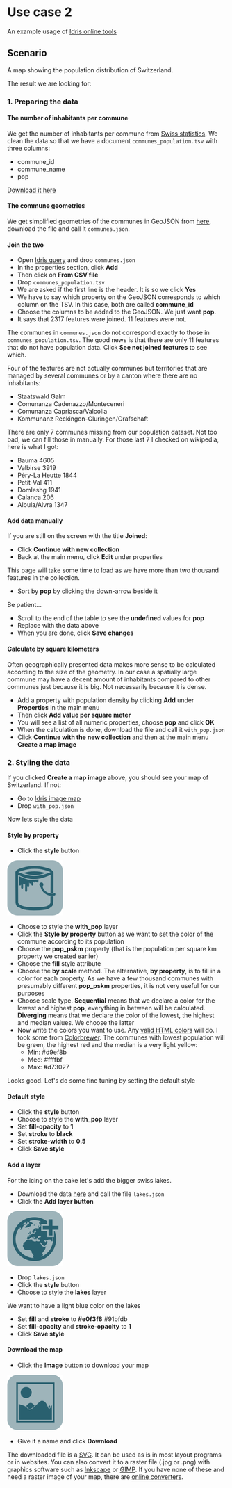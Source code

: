 # Use case 2

An example usage of [Idris online tools](http://www.idris-maps.com)

## Scenario

A map showing the population distribution of Switzerland. 

The result we are looking for:

### 1. Preparing the data

#### The number of inhabitants per commune

We get the number of inhabitants per commune from [Swiss statistics](http://www.bfs.admin.ch/bfs/portal/fr/index/themen/01/02/blank/key/raeumliche_verteilung/kantone__gemeinden.Document.67224.xls). We clean the data so that we have a document ```communes_population.tsv``` with three columns:

* commune_id
* commune_name
* pop

[Download it here]()

#### The commune geometries

We get simplified geometries of the communes in GeoJSON from [here](https://raw.githubusercontent.com/idris-maps/idris-geodata/master/switzerland/communes_1%25.json), download the file and call it ```communes.json```.

#### Join the two

* Open [Idris query](http://www.idris-maps.com/tools/query) and drop ```communes.json```
* In the properties section, click **Add**
* Then click on **From CSV file**
* Drop ```communes_population.tsv```
* We are asked if the first line is the header. It is so we click **Yes**
* We have to say which property on the GeoJSON corresponds to which column on the TSV. In this case, both are called **commune_id**
* Choose the columns to be added to the GeoJSON. We just want **pop**.
* It says that  2317 features were joined. 11 features were not. 

The communes in ```communes.json``` do not correspond exactly to those in ```communes_population.tsv```. The good news is that there are only 11 features that do not have population data. Click **See not joined features** to see which. 

Four of the features are not actually communes but territories that are managed by several communes or by a canton where there are no inhabitants: 

* Staatswald Galm
* Comunanza Cadenazzo/Monteceneri
* Comunanza Capriasca/Valcolla
* Kommunanz Reckingen-Gluringen/Grafschaft

There are only 7 communes missing from our population dataset. Not too bad, we can fill those in manually. For those last 7 I checked on wikipedia, here is what I got:

* Bauma 4605
* Valbirse 3919
* Péry-La Heutte 1844
* Petit-Val 411
* Domleshg 1941
* Calanca 206
* Albula/Alvra 1347

#### Add data manually

If you are still on the screen with the title **Joined**:

* Click **Continue with new collection**
* Back at the main menu, click **Edit** under properties

This page will take some time to load as we have more than two thousand features in the collection. 

* Sort by **pop** by clicking the down-arrow beside it

Be patient...

* Scroll to the end of the table to see the **undefined** values for **pop**
* Replace with the data above
* When you are done, click **Save changes**

#### Calculate by square kilometers

Often geographically presented data makes more sense to be calculated according to the size of the geometry. In our case a spatially large commune may have a decent amount of inhabitants compared to other communes just because it is big. Not necessarily because it is dense. 

* Add a property with population density by clicking **Add** under **Properties** in the main menu
* Then click **Add value per square meter**
* You will see a list of all numeric properties, choose **pop** and click **OK**
* When the calculation is done, download the file and call it ```with_pop.json```
* Click **Continue with the new collection** and then at the main menu **Create a map image**


### 2. Styling the data

If you clicked **Create a map image** above, you should see your map of Switzerland. If not:

* Go to [Idris image map](http://www.idris-maps.com/tools/image-map)
* Drop ```with_pop.json```

Now lets style the data

#### Style by property

* Click the **style** button

![](icon-bucket.png)

* Choose to style the **with_pop** layer
* Click the **Style by property** button as we want to set the color of the commune according to its population
* Choose the **pop_pskm** property (that is the population per square km property we created earlier)
* Choose the **fill** style attribute
* Choose the **by scale** method. The alternative, **by property**, is to fill in a color for each property. As we have a few thousand communes with presumably different **pop_pskm** properties, it is not very useful for our purposes
* Choose scale type. **Sequential** means that we declare a color for the lowest and highest **pop**, everything in between will be calculated. **Diverging** means that we declare the color of the lowest, the highest and median values. We choose the latter
* Now write the colors you want to use. Any [valid HTML colors](https://en.wikipedia.org/wiki/Web_colors) will do. I took some from [Colorbrewer](http://colorbrewer2.org/). The communes with lowest population will be green, the highest red and the median is a very light yellow:
	* Min: #d9ef8b
	* Med: #ffffbf
	* Max: #d73027

Looks good. Let's do some fine tuning by setting the default style

#### Default style

* Click the **style** button
* Choose to style the **with_pop** layer
* Set **fill-opacity** to **1**
* Set **stroke** to **black**
* Set **stroke-width** to **0.5**
* Click **Save style**

#### Add a layer

For the icing on the cake let's add the bigger swiss lakes. 

* Download the data [here](https://raw.githubusercontent.com/idris-maps/idris-geodata/master/switzerland/lakes_1%25.json) and call the file ```lakes.json```
* Click the **Add layer button**

![](icon-add.png)

* Drop ```lakes.json```
* Click the **style** button
* Choose to style the **lakes** layer

We want to have a light blue color on the lakes

* Set **fill** and **stroke** to **#e0f3f8** #91bfdb
* Set **fill-opacity** and **stroke-opacity** to **1**
* Click **Save style**

#### Download the map

* Click the **Image** button to download your map

![](icon-image.png)

* Give it a name and click **Download**

The downloaded file is a [SVG](https://en.wikipedia.org/wiki/Scalable_Vector_Graphics). It can be used as is in most layout programs or in websites. You can also convert it to a raster file (.jpg or .png) with graphics software such as [Inkscape](https://inkscape.org/en/) or [GIMP](https://www.gimp.org/). If you have none of these and need a raster image of your map, there are [online converters](https://www.google.ch/search?q=convert+svg+to+png+online).














